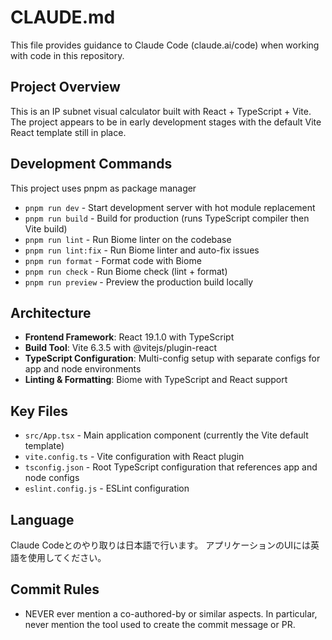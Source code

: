 # CLAUDE.md

This file provides guidance to Claude Code (claude.ai/code) when working with code in this repository.

## Project Overview

This is an IP subnet visual calculator built with React + TypeScript + Vite. The project appears to be in early development stages with the default Vite React template still in place.

## Development Commands

This project uses pnpm as package manager

- `pnpm run dev` - Start development server with hot module replacement
- `pnpm run build` - Build for production (runs TypeScript compiler then Vite build)
- `pnpm run lint` - Run Biome linter on the codebase
- `pnpm run lint:fix` - Run Biome linter and auto-fix issues
- `pnpm run format` - Format code with Biome
- `pnpm run check` - Run Biome check (lint + format)
- `pnpm run preview` - Preview the production build locally

## Architecture

- **Frontend Framework**: React 19.1.0 with TypeScript
- **Build Tool**: Vite 6.3.5 with @vitejs/plugin-react
- **TypeScript Configuration**: Multi-config setup with separate configs for app and node environments
- **Linting & Formatting**: Biome with TypeScript and React support

## Key Files

- `src/App.tsx` - Main application component (currently the Vite default template)
- `vite.config.ts` - Vite configuration with React plugin
- `tsconfig.json` - Root TypeScript configuration that references app and node configs
- `eslint.config.js` - ESLint configuration

## Language

Claude Codeとのやり取りは日本語で行います。
アプリケーションのUIには英語を使用してください。

## Commit Rules

- NEVER ever mention a co-authored-by or similar aspects. In particular, never mention the tool used to create the commit message or PR.
